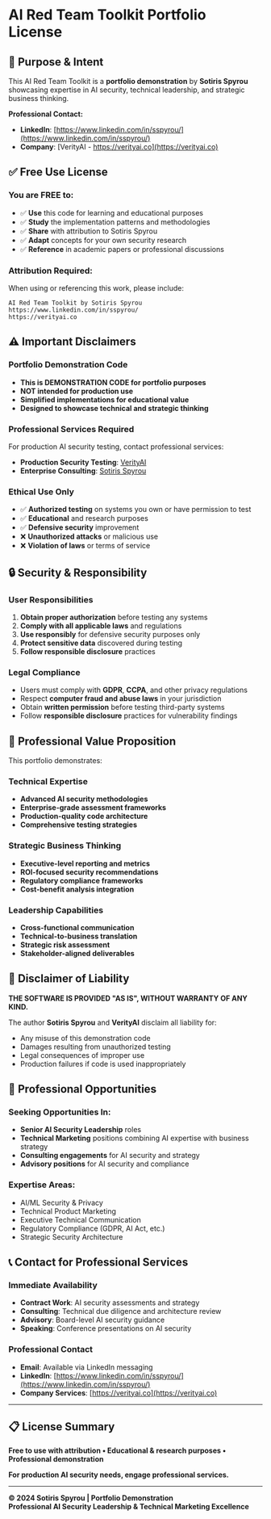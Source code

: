 # AI Red Team Toolkit Portfolio License

## 🎯 Purpose & Intent

This AI Red Team Toolkit is a **portfolio demonstration** by **Sotiris Spyrou** showcasing expertise in AI security, technical leadership, and strategic business thinking.

**Professional Contact:**
- **LinkedIn**: [https://www.linkedin.com/in/sspyrou/](https://www.linkedin.com/in/sspyrou/)
- **Company**: [VerityAI - https://verityai.co](https://verityai.co)

## ✅ Free Use License

### You are FREE to:
- ✅ **Use** this code for learning and educational purposes
- ✅ **Study** the implementation patterns and methodologies
- ✅ **Share** with attribution to Sotiris Spyrou
- ✅ **Adapt** concepts for your own security research
- ✅ **Reference** in academic papers or professional discussions

### Attribution Required:
When using or referencing this work, please include:
```
AI Red Team Toolkit by Sotiris Spyrou
https://www.linkedin.com/in/sspyrou/
https://verityai.co
```

## ⚠️ Important Disclaimers

### Portfolio Demonstration Code
- **This is DEMONSTRATION CODE for portfolio purposes**
- **NOT intended for production use**
- **Simplified implementations for educational value**
- **Designed to showcase technical and strategic thinking**

### Professional Services Required
For production AI security testing, contact professional services:
- **Production Security Testing**: [VerityAI](https://verityai.co)
- **Enterprise Consulting**: [Sotiris Spyrou](https://www.linkedin.com/in/sspyrou/)

### Ethical Use Only
- ✅ **Authorized testing** on systems you own or have permission to test
- ✅ **Educational** and research purposes
- ✅ **Defensive security** improvement
- ❌ **Unauthorized attacks** or malicious use
- ❌ **Violation of laws** or terms of service

## 🔒 Security & Responsibility

### User Responsibilities
1. **Obtain proper authorization** before testing any systems
2. **Comply with all applicable laws** and regulations
3. **Use responsibly** for defensive security purposes only
4. **Protect sensitive data** discovered during testing
5. **Follow responsible disclosure** practices

### Legal Compliance
- Users must comply with **GDPR**, **CCPA**, and other privacy regulations
- Respect **computer fraud and abuse laws** in your jurisdiction
- Obtain **written permission** before testing third-party systems
- Follow **responsible disclosure** practices for vulnerability findings

## 💼 Professional Value Proposition

This portfolio demonstrates:

### Technical Expertise
- **Advanced AI security methodologies**
- **Enterprise-grade assessment frameworks**
- **Production-quality code architecture**
- **Comprehensive testing strategies**

### Strategic Business Thinking
- **Executive-level reporting and metrics**
- **ROI-focused security recommendations**
- **Regulatory compliance frameworks**
- **Cost-benefit analysis integration**

### Leadership Capabilities
- **Cross-functional communication**
- **Technical-to-business translation**
- **Strategic risk assessment**
- **Stakeholder-aligned deliverables**

## 🚫 Disclaimer of Liability

**THE SOFTWARE IS PROVIDED "AS IS", WITHOUT WARRANTY OF ANY KIND.**

The author **Sotiris Spyrou** and **VerityAI** disclaim all liability for:
- Any misuse of this demonstration code
- Damages resulting from unauthorized testing
- Legal consequences of improper use
- Production failures if code is used inappropriately

## 🤝 Professional Opportunities

### Seeking Opportunities In:
- **Senior AI Security Leadership** roles
- **Technical Marketing** positions combining AI expertise with business strategy
- **Consulting engagements** for AI security and strategy
- **Advisory positions** for AI security and compliance

### Expertise Areas:
- AI/ML Security & Privacy
- Technical Product Marketing
- Executive Technical Communication
- Regulatory Compliance (GDPR, AI Act, etc.)
- Strategic Security Architecture

## 📞 Contact for Professional Services

### Immediate Availability
- **Contract Work**: AI security assessments and strategy
- **Consulting**: Technical due diligence and architecture review
- **Advisory**: Board-level AI security guidance
- **Speaking**: Conference presentations on AI security

### Professional Contact
- **Email**: Available via LinkedIn messaging
- **LinkedIn**: [https://www.linkedin.com/in/sspyrou/](https://www.linkedin.com/in/sspyrou/)
- **Company Services**: [https://verityai.co](https://verityai.co)

---

## 📋 License Summary

**Free to use with attribution • Educational & research purposes • Professional demonstration**

**For production AI security needs, engage professional services.**

---

**© 2024 Sotiris Spyrou | Portfolio Demonstration**  
**Professional AI Security Leadership & Technical Marketing Excellence**